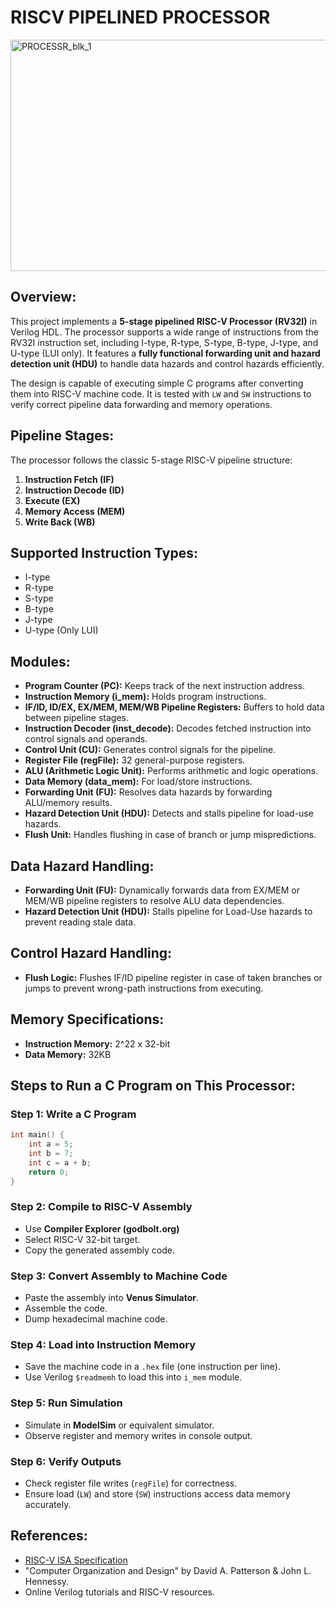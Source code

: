 # RISCV PIPELINED PROCESSOR

<img width="1129" height="370" alt="PROCESSR_blk_1" src="https://github.com/user-attachments/assets/6f751c8a-7429-41b5-8a78-4308a442bec2" />



## Overview:

This project implements a **5-stage pipelined RISC-V Processor (RV32I)** in Verilog HDL. The processor supports a wide range of instructions from the RV32I instruction set, including I-type, R-type, S-type, B-type, J-type, and U-type (LUI only). It features a **fully functional forwarding unit and hazard detection unit (HDU)** to handle data hazards and control hazards efficiently.

The design is capable of executing simple C programs after converting them into RISC-V machine code. It is tested with `LW` and `SW` instructions to verify correct pipeline data forwarding and memory operations.

## Pipeline Stages:

The processor follows the classic 5-stage RISC-V pipeline structure:

1. **Instruction Fetch (IF)**
2. **Instruction Decode (ID)**
3. **Execute (EX)**
4. **Memory Access (MEM)**
5. **Write Back (WB)**

## Supported Instruction Types:

* I-type
* R-type
* S-type
* B-type
* J-type
* U-type (Only LUI)

## Modules:

* **Program Counter (PC):** Keeps track of the next instruction address.
* **Instruction Memory (i\_mem):** Holds program instructions.
* **IF/ID, ID/EX, EX/MEM, MEM/WB Pipeline Registers:** Buffers to hold data between pipeline stages.
* **Instruction Decoder (inst\_decode):** Decodes fetched instruction into control signals and operands.
* **Control Unit (CU):** Generates control signals for the pipeline.
* **Register File (regFile):** 32 general-purpose registers.
* **ALU (Arithmetic Logic Unit):** Performs arithmetic and logic operations.
* **Data Memory (data\_mem):** For load/store instructions.
* **Forwarding Unit (FU):** Resolves data hazards by forwarding ALU/memory results.
* **Hazard Detection Unit (HDU):** Detects and stalls pipeline for load-use hazards.
* **Flush Unit:** Handles flushing in case of branch or jump mispredictions.

## Data Hazard Handling:

* **Forwarding Unit (FU):** Dynamically forwards data from EX/MEM or MEM/WB pipeline registers to resolve ALU data dependencies.
* **Hazard Detection Unit (HDU):** Stalls pipeline for Load-Use hazards to prevent reading stale data.

## Control Hazard Handling:

* **Flush Logic:** Flushes IF/ID pipeline register in case of taken branches or jumps to prevent wrong-path instructions from executing.

## Memory Specifications:

* **Instruction Memory:** 2^22 x 32-bit
* **Data Memory:** 32KB 

## Steps to Run a C Program on This Processor:

### Step 1: Write a C Program

```c
int main() {
    int a = 5;
    int b = 7;
    int c = a + b;
    return 0;
}
```

### Step 2: Compile to RISC-V Assembly

* Use **Compiler Explorer (godbolt.org)**
* Select RISC-V 32-bit target.
* Copy the generated assembly code.

### Step 3: Convert Assembly to Machine Code

* Paste the assembly into **Venus Simulator**.
* Assemble the code.
* Dump hexadecimal machine code.

### Step 4: Load into Instruction Memory

* Save the machine code in a `.hex` file (one instruction per line).
* Use Verilog `$readmemh` to load this into `i_mem` module.

### Step 5: Run Simulation

* Simulate in **ModelSim** or equivalent simulator.
* Observe register and memory writes in console output.

### Step 6: Verify Outputs

* Check register file writes (`regFile`) for correctness.
* Ensure load (`LW`) and store (`SW`) instructions access data memory accurately.


## References:

* [RISC-V ISA Specification](https://riscv.org/specifications/)
* "Computer Organization and Design" by David A. Patterson & John L. Hennessy.
* Online Verilog tutorials and RISC-V resources.
